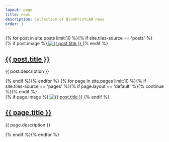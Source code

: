 ```yaml
---
layout: page
title: news
description: Collection of BluePrintLAB news
order: 1
---
```


<section id="five">
					{% for post in site.posts limit:10 %}{% if site.tiles-source == 'posts' %}<section class="spotlight">
						<div class="image">
							{% if post.image %}<a href="{{ post.url | relative_url }}" class="link">
								<picture>
									<source data-srcset="{{ "" | absolute_url }}/assets/images/{{ post.webp }}" type="image/webp">
									<source data-srcset="{{ "" | absolute_url }}/assets/images/{{ post.image }}" type="image/jpeg">
									<img data-src="{{ "" | absolute_url }}/assets/images/{{ post.image }}" class="lazyload" alt="{{ post.title }}">
								</picture>
							</a>{% endif %}
						</div>
						<div class="content">
							<h2><a href="{{ post.url | relative_url }}" class="link">{{ post.title }}</a></h2>
							<p>{{ post.description }}</p>
						</div>
					</section>
					{% endif %}{% endfor %}
					{% for page in site.pages limit:10 %}{% if site.tiles-source == 'pages' %}{% if page.layout == 'default' %}{% continue %}{% endif %}
					<section class="spotlight">
						<div class="image">
							{% if page.image %}<a href="{{ post.url | relative_url }}" class="link">
									<source data-srcset="{{ "" | absolute_url }}/assets/images/{{ post.webp }}" type="image/webp">
									<source data-srcset="{{ "" | absolute_url }}/assets/images/{{ post.image }}" type="image/jpeg">
									<img data-src="{{ "" | absolute_url }}/assets/images/{{ post.image }}" class="lazyload" alt="{{ post.title }}">
							</a>{% endif %}
						</div>
						<div class="content">
							<h2><a href="{{ page.url | relative_url }}" class="link">{{ page.title }}</a></h2>
							<p>{{ page.description }}</p>
						</div>
					</section>{% endif %}{% endfor %}
					</section>